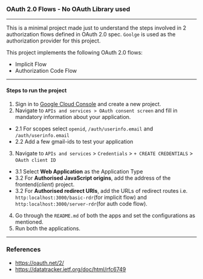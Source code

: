 ### OAuth 2.0 Flows - No OAuth Library used

---

This is a minimal project made just to understand the steps involved in 2 authorization flows defined in OAuth 2.0 spec. `Goolge` is used as the authorization provider for this project.

This project implements the following OAuth 2.0 flows:
- Implicit Flow
- Authorization Code Flow

---

#### Steps to run the project
1. Sign in to [Google Cloud Console](https://console.cloud.google.com) and create a new project.
2. Navigate to `APIs and services > OAuth consent screen` and fill in mandatory information about your application.
  - 2.1 For scopes select `openid`, `/auth/userinfo.email` and `/auth/userinfo.email`
  - 2.2 Add a few gmail-ids to test your application
3. Navigate to `APIs and services` > `Credentials` > `+ CREATE CREDENTIALS` > `OAuth client ID`
  - 3.1 Select **Web Application** as the Application Type
  - 3.2 For **Authorised JavaScript origins**, add the address of the frontend(*client*) project.
  - 3.2 For **Authorised redirect URIs**, add the URLs of redirect routes i.e. `http:localhost:3000/basic-rdr`(for implicit flow) and `http:localhost:3000/server-rdr`(for auth code flow).
4. Go through the `README.md` of both the apps and set the configurations as mentioned.
5. Run both the applications.

---

### References
- https://oauth.net/2/
- https://datatracker.ietf.org/doc/html/rfc6749
